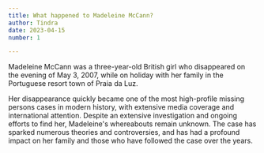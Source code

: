 ```yaml
---
title: What happened to Madeleine McCann?
author: Tindra
date: 2023-04-15
number: 1

---
```


Madeleine McCann was a three-year-old British girl who disappeared on the evening of May 3, 2007, while on holiday with her family in the Portuguese resort town of Praia da Luz.
 <!--more-->
 Her disappearance quickly became one of the most high-profile missing persons cases in modern history, with extensive media coverage and international attention. Despite an extensive investigation and ongoing efforts to find her, Madeleine's whereabouts remain unknown. The case has sparked numerous theories and controversies, and has had a profound impact on her family and those who have followed the case over the years.